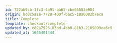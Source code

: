 ```yaml
---
id: 722ab9cb-1fc3-4b91-ba65-cbe66553e984
origin: bc0c5a1e-7728-400f-bac5-18a0083b7eca
title: Complete
template: checkout/complete
updated_by: c82a7926-03bd-4bb0-81b3-2109899ea6c9
updated_at: 1646401444
---
```

